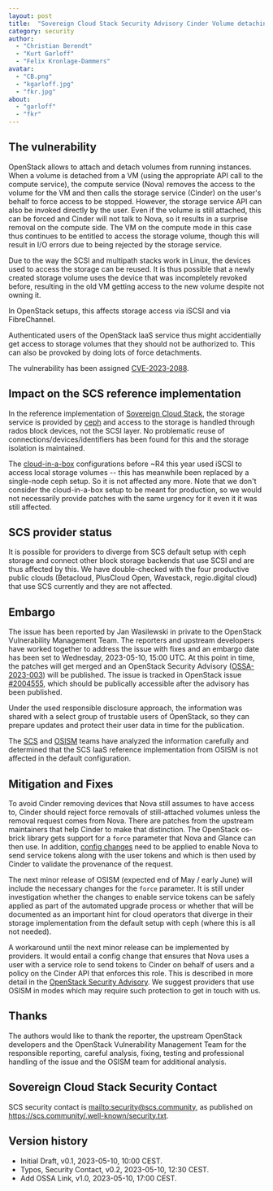 ```yaml
---
layout: post
title:  "Sovereign Cloud Stack Security Advisory Cinder Volume detaching (CVE-2023-2088)"
category: security
author:
  - "Christian Berendt"
  - "Kurt Garloff"
  - "Felix Kronlage-Dammers"
avatar:
  - "CB.png"
  - "kgarloff.jpg"
  - "fkr.jpg"
about:
  - "garloff"
  - "fkr"
---
```


## The vulnerability

OpenStack allows to attach and detach volumes from running instances.
When a volume is detached from a VM (using the appropriate API call to the
compute service), the compute service (Nova) removes the access to the
volume for the VM and then calls the storage service (Cinder) on the user's
behalf to force access to be stopped. However, the storage service API
can also be invoked directly by the user. Even if the volume is still
attached, this can be forced and Cinder will not talk to Nova, so it results
in a surprise removal on the compute side. The VM on the compute mode in
this case thus continues to be entitled to access the storage volume,
though this will result in I/O errors due to being rejected by the
storage service.

Due to the way the SCSI and multipath stacks work in Linux, the devices used to
access the storage can be reused. It is thus possible that a newly created
storage volume uses the device that was incompletely revoked before, resulting
in the old VM getting access to the new volume despite not owning it.

In OpenStack setups, this affects storage access via iSCSI and
via FibreChannel.

Authenticated users of the OpenStack IaaS service thus might accidentially
get access to storage volumes that they should not be authorized to.
This can also be provoked by doing lots of force detachments.

The vulnerability has been assigned [CVE-2023-2088](https://cve.report/CVE-2023-2088).

## Impact on the SCS reference implementation

In the reference implementation of [Sovereign Cloud Stack](https://scs.community/),
the storage service is provided by [ceph](https://ceph.io/)
and access to the storage is handled through rados block devices, not the
SCSI layer. No problematic reuse of connections/devices/identifiers has been
found for this and the storage isolation is maintained.

The [cloud-in-a-box](https://github.com/osism/cloud-in-a-box) configurations
before ~R4 this year used iSCSI to access local storage volumes -- this has
meanwhile been replaced by a single-node ceph setup. So it is not affected any
more. Note that we don't consider the cloud-in-a-box setup to be meant for
production, so we would not necessarily provide patches with the same urgency
for it even it it was still affected.

## SCS provider status

It is possible for providers to diverge from SCS default setup with ceph storage
and connect other block storage backends that use SCSI and are thus affected
by this. We have double-checked with the four productive public clouds (Betacloud,
PlusCloud Open, Wavestack, regio.digital cloud) that use SCS currently
and they are not affected.

## Embargo

The issue has been reported by Jan Wasilewski in private to the OpenStack 
Vulnerability Management Team.
The reporters and upstream developers have worked together to address
the issue with fixes and an embargo date
has been set to Wednesday, 2023-05-10, 15:00 UTC. At this point in time, the
patches will get merged and an OpenStack Security Advisory
([OSSA-2023-003](https://security.openstack.org/ossa/OSSA-2023-003.html)) will
be published. The issue is tracked in OpenStack issue
[#2004555](https://bugs.launchpad.net/nova/+bug/2004555), which should be
publically accessible after the advisory has been published.

Under the used responsible disclosure approach, the information was shared with
a select group of trustable users of OpenStack, so they can prepare updates and
protect their user data in time for the publication.

The [SCS](https://scs.community/) and [OSISM](https://osism.tech/) teams have
analyzed the information carefully and determined that the SCS IaaS reference
implementation from OSISM is not affected in the default configuration.

## Mitigation and Fixes

To avoid Cinder removing devices that Nova still assumes to have access to,
Cinder should reject force removals of still-attached volumes unless the
removal request comes from Nova. There are patches from the upstream
maintainers that help Cinder to make that distinction. The OpenStack
os-brick library gets support for a `force` parameter that Nova and
Glance can then use. In addition, 
[config changes](https://docs.openstack.org/cinder/latest/configuration/block-storage/service-token.html)
need to be applied to enable Nova to send service tokens along with
the user tokens and which is then used by Cinder to validate the
provenance of the request.

The next minor release of OSISM (expected end of May / early June) will include
the necessary changes for the `force` parameter. It is still under investigation
whether the changes to enable service tokens can be safely applied as part of
the automated upgrade process or whether that will be documented as an important
hint for cloud operators that diverge in their storage implementation from
the default setup with ceph (where this is all not needed).

A workaround until the next minor release can be implemented by providers.
It would entail a config change that ensures that Nova uses a user with a
service role to send tokens to Cinder on behalf of users and a policy
on the Cinder API that enforces this role. This is described in more detail
in the [OpenStack Security Advisory](https://security.openstack.org/ossa/OSSA-2023-003.html).
We suggest providers that use OSISM in modes which may require such
protection to get in touch with us.

## Thanks

The authors would like to thank the reporter, the upstream
OpenStack developers and the OpenStack Vulnerability Management Team for the
responsible reporting, careful analysis, fixing, testing and professional
handling of the issue and the OSISM team for additional analysis.

## Sovereign Cloud Stack Security Contact

SCS security contact is <mailto:security@scs.community>, as published on
<https://scs.community/.well-known/security.txt>.

## Version history

* Initial Draft, v0.1, 2023-05-10, 10:00 CEST.
* Typos, Security Contact, v0.2, 2023-05-10, 12:30 CEST.
* Add OSSA Link, v1.0, 2023-05-10, 17:00 CEST.
